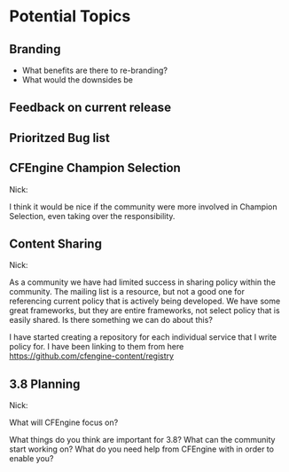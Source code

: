 # Potential Topics

## Branding
  - What benefits are there to re-branding?
  - What would the downsides be

## Feedback on current release

## Prioritzed Bug list

## CFEngine Champion Selection
Nick:

  I think it would be nice if the community were more involved in Champion
  Selection, even taking over the responsibility.

## Content Sharing
Nick:

  As a community we have had limited success in sharing policy within the
  community. The mailing list is a resource, but not a good one for referencing
  current policy that is actively being developed. We have some great frameworks,
  but they are entire frameworks, not select policy that is easily shared. Is
  there something we can do about this?

  I have started creating a repository for each individual service that I write
  policy for. I have been linking to them from here
  https://github.com/cfengine-content/registry

## 3.8 Planning
Nick:

  What will CFEngine focus on?

  What things do you think are important for 3.8? What can the community start
  working on? What do you need help from CFEngine with in order to enable you?

